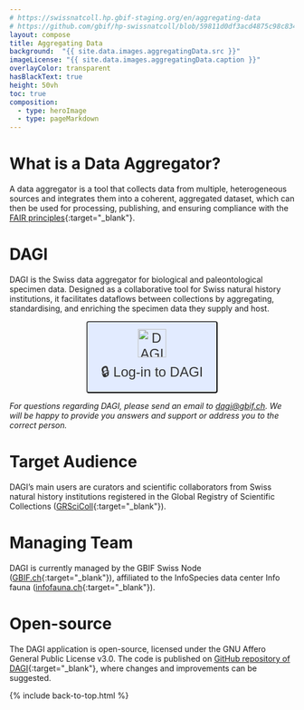 ```yaml
---
# https://swissnatcoll.hp.gbif-staging.org/en/aggregating-data
# https://github.com/gbif/hp-swissnatcoll/blob/59811d0df3acd4875c98c834c3d021482d21a7f6/en/aggregating-data.md
layout: compose
title: Aggregating Data 
background:  "{{ site.data.images.aggregatingData.src }}"
imageLicense: "{{ site.data.images.aggregatingData.caption }}"
overlayColor: transparent
hasBlackText: true
height: 50vh
toc: true
composition:
  - type: heroImage
  - type: pageMarkdown
---
```


# What is a Data Aggregator?

A data aggregator is a tool that collects data from multiple, heterogeneous sources and integrates them into a coherent, aggregated dataset, which can then be used for processing, publishing, and ensuring compliance with the [FAIR principles](https://www.go-fair.org/fair-principles/){:target="_blank"}.

# DAGI

DAGI is the Swiss data aggregator for biological and paleontological specimen data. Designed as a collaborative tool for Swiss natural history institutions, it facilitates dataflows between collections by aggregating, standardising, and enriching the specimen data they supply and host.

<div style="display: flex; justify-content: center; align-items: center; gap: 30px;">
  <a href="https://dagi.gbif.ch/sign-in" style="text-decoration: none;">
    <button
      style="
        display: flex;
        flex-direction: column;
        align-items: center;
        justify-content: center;
        gap: 8px;
        padding: 12px 24px;
        font-size: 24px;
        border: 2px solid {{ site.data.colors.siteColor.background }};
        border-radius: 4px;
        background-color: #E2EBFF;
        color: #333;
        cursor: pointer;
        text-align: center;
      "
      onmouseover="this.style.color='{{ site.data.colors.siteColor.background }}';"
      onmouseout="this.style.color='#333';"
    >
      <img src="https://dagi.gbif.ch/images/logo-light.png" alt="DAGI logo" style="height: 50px; width: auto;">
      🔒 Log-in to DAGI
    </button>
  </a>
</div>

_For questions regarding DAGI, please send an email to [dagi@gbif.ch](mailto:dagi@gbif.ch). We will be happy to provide you answers and support or address you to the correct person._

# Target Audience

DAGI’s main users are curators and scientific collaborators from Swiss natural history institutions registered in the Global Registry of Scientific Collections ([GRSciColl](https://scientific-collections.gbif.org/){:target="_blank"}).

# Managing Team

DAGI is currently managed by the GBIF Swiss Node ([GBIF.ch](https://www.gbif.org/country/CH/summary){:target="_blank"}), affiliated to the InfoSpecies data center Info fauna ([infofauna.ch](https://www.infofauna.ch/fr#gsc.tab=0){:target="_blank"}).

# Open-source

The DAGI application is open-source, licensed under the GNU Affero General Public License v3.0. The code is published on [GitHub repository of DAGI](https://github.com/zebbra/data_aggregator/tree/develop){:target="_blank"}, where changes and improvements can be suggested. 

{% include back-to-top.html %}
